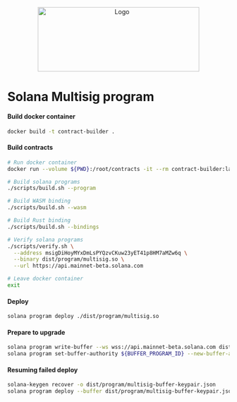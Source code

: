 <p align="center">
  <a href="https://github.com/venom-blockchain/developer-program">
    <img src="https://raw.githubusercontent.com/venom-blockchain/developer-program/main/vf-dev-program.png" alt="Logo" width="366.8" height="146.4">
  </a>
</p>

# Solana Multisig program

#### Build docker container
```bash
docker build -t contract-builder .
```

#### Build contracts
```bash
# Run docker container
docker run --volume ${PWD}:/root/contracts -it --rm contract-builder:latest

# Build solana programs
./scripts/build.sh --program

# Build WASM binding
./scripts/build.sh --wasm

# Build Rust binding
./scripts/build.sh --bindings

# Verify solana programs
./scripts/verify.sh \
  --address msigDiHoyMYxDmLsPYQzvCKuw23yET41p8HM7aMZw6q \
  --binary dist/program/multisig.so \
  --url https://api.mainnet-beta.solana.com

# Leave docker container
exit
```

#### Deploy
```bash
solana program deploy ./dist/program/multisig.so
```

#### Prepare to upgrade
```bash
solana program write-buffer --ws wss://api.mainnet-beta.solana.com dist/program/${PROGRAM_BIN}
solana program set-buffer-authority ${BUFFER_PROGRAM_ID} --new-buffer-authority ${MSIG_AUTHORITY}
```

#### Resuming failed deploy
```bash
solana-keygen recover -o dist/program/multisig-buffer-keypair.json
solana program deploy --buffer dist/program/multisig-buffer-keypair.json dist/program/multisig.so
```
